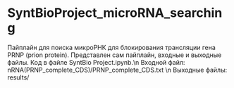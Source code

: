 # SyntBioProject_microRNA_searching
Пайплайн для поиска микроРНК для блокирования трансляции гена PRNP (prion protein). Представлен сам пайплайн, входные и выходные файлы.
Код в файле SyntBio Project.ipynb.\n
Входной файл: nRNA(PRNP_complete_CDS)/PRNP_complete_CDS.txt \n
Выходные файлы: results/

